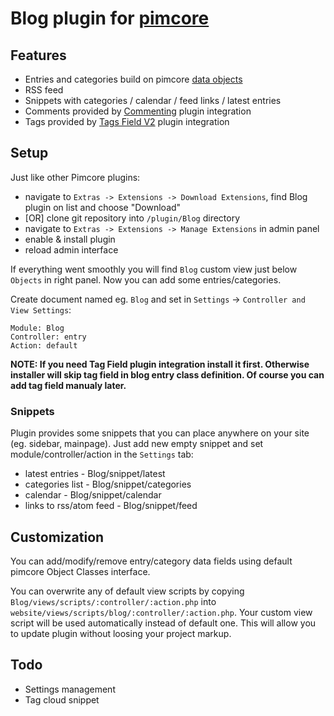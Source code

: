 # Blog plugin for [pimcore](http://www.pimcore.org/) #

## Features ##

*   Entries and categories build on pimcore [data objects](http://www.pimcore.org/wiki/display/PIMCORE/Data+Objects)
*   RSS feed
*   Snippets with categories / calendar / feed links / latest entries
*   Comments provided by [Commenting](https://github.com/rafalgalka/pimcore-plugin-commenting) plugin integration
*   Tags provided by [Tags Field V2](http://www.pimcore.org/resources/extensions/detail/Tagfield) plugin integration

## Setup ##

Just like other Pimcore plugins:

*   navigate to `Extras -> Extensions -> Download Extensions`, find Blog plugin on list and choose "Download"
*   [OR] clone git repository into `/plugin/Blog` directory
*   navigate to `Extras -> Extensions -> Manage Extensions` in admin panel
*   enable & install plugin
*   reload admin interface

If everything went smoothly you will find `Blog` custom view just below `Objects` in right panel.
Now you can add some entries/categories.

Create document named eg. `Blog` and set in `Settings` -> `Controller and View Settings`:
```
Module: Blog
Controller: entry
Action: default
```

**NOTE: If you need Tag Field plugin integration install it first.
Otherwise installer will skip tag field in blog entry class definition.
Of course you can add tag field manualy later.**

### Snippets ###

Plugin provides some snippets that you can place anywhere on your site (eg. sidebar, mainpage).
Just add new empty snippet and set module/controller/action in the `Settings` tab:
*   latest entries - Blog/snippet/latest
*   categories list - Blog/snippet/categories
*   calendar - Blog/snippet/calendar
*   links to rss/atom feed - Blog/snippet/feed

## Customization ##

You can add/modify/remove entry/category data fields using default pimcore Object Classes interface.

You can overwrite any of default view scripts by copying `Blog/views/scripts/:controller/:action.php` into `website/views/scripts/blog/:controller/:action.php`.
Your custom view script will be used automatically instead of default one. This will allow you to update plugin without loosing your project markup.

## Todo ##
*   Settings management
*   Tag cloud snippet
